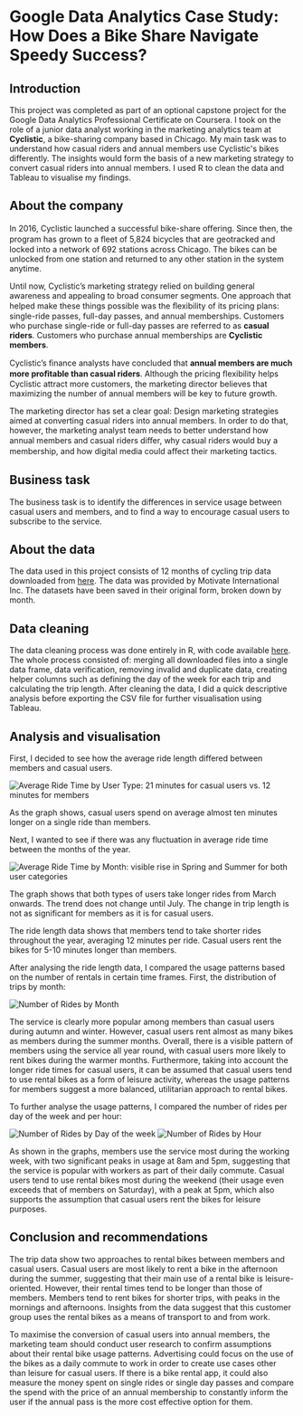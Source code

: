 # Google Data Analytics Case Study: How Does a Bike Share Navigate Speedy Success?

## Introduction

This project was completed as part of an optional capstone project for the Google Data Analytics Professional Certificate on Coursera.
I took on the role of a junior data analyst working in the marketing analytics team at **Cyclistic**, a bike-sharing company based in Chicago. My main task was to understand how casual riders and annual members use Cyclistic's bikes differently. The insights would form the basis of a new marketing strategy to convert casual riders into annual members. I used R to clean the data and Tableau to visualise my findings.

## About the company

In 2016, Cyclistic launched a successful bike-share oﬀering. Since then, the program has grown to a ﬂeet of 5,824 bicycles that
are geotracked and locked into a network of 692 stations across Chicago. The bikes can be unlocked from one station and
returned to any other station in the system anytime.

Until now, Cyclistic’s marketing strategy relied on building general awareness and appealing to broad consumer segments.
One approach that helped make these things possible was the ﬂexibility of its pricing plans: single-ride passes, full-day passes,
and annual memberships. Customers who purchase single-ride or full-day passes are referred to as **casual riders**. Customers
who purchase annual memberships are **Cyclistic members**.

Cyclistic’s ﬁnance analysts have concluded that **annual members are much more proﬁtable than casual riders**. Although the
pricing ﬂexibility helps Cyclistic attract more customers, the marketing director believes that maximizing the number of annual members will
be key to future growth.

The marketing director has set a clear goal: Design marketing strategies aimed at converting casual riders into annual members. In order to
do that, however, the marketing analyst team needs to better understand how annual members and casual riders diﬀer, why
casual riders would buy a membership, and how digital media could aﬀect their marketing tactics.

## Business task

The business task is to identify the differences in service usage between casual users and members, and to find a way to encourage casual users to subscribe to the service.

## About the data

The data used in this project consists of 12 months of cycling trip data downloaded from [here](https://divvy-tripdata.s3.amazonaws.com/index.html). The data was provided by Motivate International Inc. The datasets have been saved in their original form, broken down by month.

## Data cleaning

The data cleaning process was done entirely in R, with code available [here](https://github.com/tjglwcz/bike_data_case_study/blob/master/workbench.r).
The whole process consisted of: merging all downloaded files into a single data frame, data verification, removing invalid and duplicate data, creating helper columns such as defining the day of the week for each trip and calculating the trip length. After cleaning the data, I did a quick descriptive analysis before exporting the CSV file for further visualisation using Tableau.

## Analysis and visualisation

First, I decided to see how the average ride length differed between members and casual users.

![Average Ride Time by User Type: 21 minutes for casual users vs. 12 minutes for members](/img/Average%20Ride%20Time%20by%20User%20Type.png)

As the graph shows, casual users spend on average almost ten minutes longer on a single ride than members. 

Next, I wanted to see if there was any fluctuation in average ride time between the months of the year.

![Average Ride Time by Month: visible rise in Spring and Summer for both user categories](/img/Average%20Ride%20Time%20by%20Month.png)

The graph shows that both types of users take longer rides from March onwards. The trend does not change until July. The change in trip length is not as significant for members as it is for casual users.

The ride length data shows that members tend to take shorter rides throughout the year, averaging 12 minutes per ride. Casual users rent the bikes for 5-10 minutes longer than members.

After analysing the ride length data, I compared the usage patterns based on the number of rentals in certain time frames. First, the distribution of trips by month:

![Number of Rides by Month](/img/Number%20of%20Rides%20by%20Month.png)

The service is clearly more popular among members than casual users during autumn and winter. However, casual users rent almost as many bikes as members during the summer months. Overall, there is a visible pattern of members using the service all year round, with casual users more likely to rent bikes during the warmer months. Furthermore, taking into account the longer ride times for casual users, it can be assumed that casual users tend to use rental bikes as a form of leisure activity, whereas the usage patterns for members suggest a more balanced, utilitarian approach to rental bikes.

To further analyse the usage patterns, I compared the number of rides per day of the week and per hour:

![Number of Rides by Day of the week](/img/Number%20of%20Rides%20by%20Day%20of%20the%20week.png)
![Number of Rides by Hour](/img/Number%20of%20Rides%20by%20Hour.png)

As shown in the graphs, members use the service most during the working week, with two significant peaks in usage at 8am and 5pm, suggesting that the service is popular with workers as part of their daily commute. Casual users tend to use rental bikes most during the weekend (their usage even exceeds that of members on Saturday), with a peak at 5pm, which also supports the assumption that casual users rent the bikes for leisure purposes.

## Conclusion and recommendations

The trip data show two approaches to rental bikes between members and casual users. Casual users are most likely to rent a bike in the afternoon during the summer, suggesting that their main use of a rental bike is leisure-oriented. However, their rental times tend to be longer than those of members. Members tend to rent bikes for shorter trips, with peaks in the mornings and afternoons. Insights from the data suggest that this customer group uses the rental bikes as a means of transport to and from work. 

To maximise the conversion of casual users into annual members, the marketing team should conduct user research to confirm assumptions about their rental bike usage patterns. Advertising could focus on the use of the bikes as a daily commute to work in order to create use cases other than leisure for casual users. If there is a bike rental app, it could also measure the money spent on single rides or single day passes and compare the spend with the price of an annual membership to constantly inform the user if the annual pass is the more cost effective option for them.
